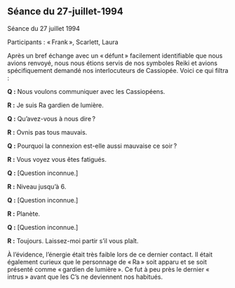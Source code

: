 ## Séance du 27-juillet-1994

Séance du 27 juillet 1994

Participants : « Frank », Scarlett, Laura

Après un bref échange avec un « défunt » facilement identifiable que nous avions renvoyé, nous nous étions servis de nos symboles Reiki et avions spécifiquement demandé nos interlocuteurs de Cassiopée. Voici ce qui filtra :

**Q :** Nous voulons communiquer avec les Cassiopéens.

**R :** Je suis Ra gardien de lumière.

**Q :** Qu’avez-vous à nous dire ?

**R :** Ovnis pas tous mauvais.

**Q :** Pourquoi la connexion est-elle aussi mauvaise ce soir ?

**R :** Vous voyez vous êtes fatigués.

**Q :** [Question inconnue.]

**R :** Niveau jusqu’à 6.

**Q :** [Question inconnue.]

**R :** Planète.

**Q :** [Question inconnue.]

**R :** Toujours. Laissez-moi partir s’il vous plaît.

À l’évidence, l’énergie était très faible lors de ce dernier contact. Il était également curieux que le personnage de « Ra » soit apparu et se soit présenté comme « gardien de lumière ». Ce fut à peu près le dernier « intrus » avant que les C’s ne deviennent nos habitués.